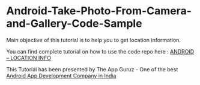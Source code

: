 Android-Take-Photo-From-Camera-and-Gallery-Code-Sample
======================================================
Main objective of this tutorial is to help you to get location information.


You can find complete tutorial on how to use the code repo here : <a href="http://www.theappguruz.com/blog/android-location-info/">ANDROID – LOCATION INFO</a>

This Tutorial has been presented by The App Guruz - One of the best <a href="http://www.theappguruz.com/android-app-development/">Android App Development Company in India</a>
